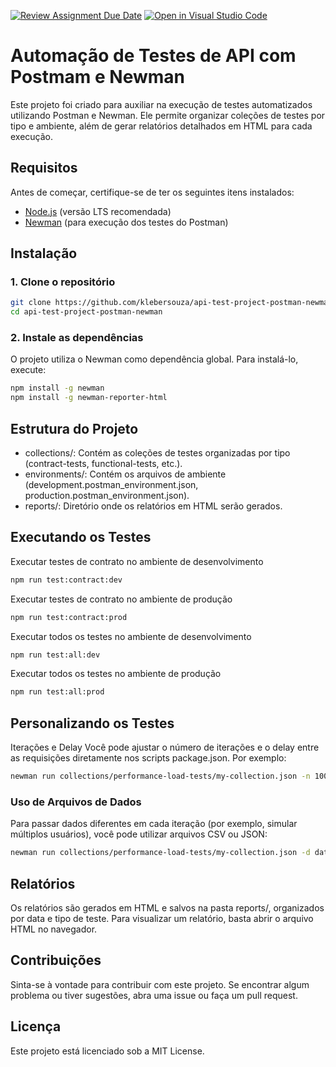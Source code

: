 [![Review Assignment Due Date](https://classroom.github.com/assets/deadline-readme-button-22041afd0340ce965d47ae6ef1cefeee28c7c493a6346c4f15d667ab976d596c.svg)](https://classroom.github.com/a/g15WYZGA)
[![Open in Visual Studio Code](https://classroom.github.com/assets/open-in-vscode-2e0aaae1b6195c2367325f4f02e2d04e9abb55f0b24a779b69b11b9e10269abc.svg)](https://classroom.github.com/online_ide?assignment_repo_id=15726600&assignment_repo_type=AssignmentRepo)
# Automação de Testes de API com Postmam e Newman

Este projeto foi criado para auxiliar na execução de testes automatizados utilizando Postman e Newman. Ele permite organizar coleções de testes por tipo e ambiente, além de gerar relatórios detalhados em HTML para cada execução.

## Requisitos

Antes de começar, certifique-se de ter os seguintes itens instalados:

- [Node.js](https://nodejs.org/) (versão LTS recomendada)
- [Newman](https://www.npmjs.com/package/newman) (para execução dos testes do Postman)

## Instalação

### 1. Clone o repositório

```bash
git clone https://github.com/klebersouza/api-test-project-postman-newman.git
cd api-test-project-postman-newman
```

### 2. Instale as dependências

O projeto utiliza o Newman como dependência global. Para instalá-lo, execute:

```bash
npm install -g newman
npm install -g newman-reporter-html
```

## Estrutura do Projeto

- collections/: Contém as coleções de testes organizadas por tipo (contract-tests, functional-tests, etc.).
- environments/: Contém os arquivos de ambiente (development.postman_environment.json, production.postman_environment.json).
- reports/: Diretório onde os relatórios em HTML serão gerados.

## Executando os Testes

Executar testes de contrato no ambiente de desenvolvimento

```bash
npm run test:contract:dev
```

Executar testes de contrato no ambiente de produção

```bash
npm run test:contract:prod
```

Executar todos os testes no ambiente de desenvolvimento

```bash
npm run test:all:dev
```

Executar todos os testes no ambiente de produção

```bash
npm run test:all:prod
```

## Personalizando os Testes

Iterações e Delay
Você pode ajustar o número de iterações e o delay entre as requisições diretamente nos scripts package.json. Por exemplo:

```bash
newman run collections/performance-load-tests/my-collection.json -n 100 --delay-request 200 -e environments/development.postman_environment.json
```

### Uso de Arquivos de Dados

Para passar dados diferentes em cada iteração (por exemplo, simular múltiplos usuários), você pode utilizar arquivos CSV ou JSON:

```bash
newman run collections/performance-load-tests/my-collection.json -d data.csv -e environments/development.postman_environment.json
```

## Relatórios

Os relatórios são gerados em HTML e salvos na pasta reports/, organizados por data e tipo de teste. Para visualizar um relatório, basta abrir o arquivo HTML no navegador.

## Contribuições

Sinta-se à vontade para contribuir com este projeto. Se encontrar algum problema ou tiver sugestões, abra uma issue ou faça um pull request.

## Licença

Este projeto está licenciado sob a MIT License.
